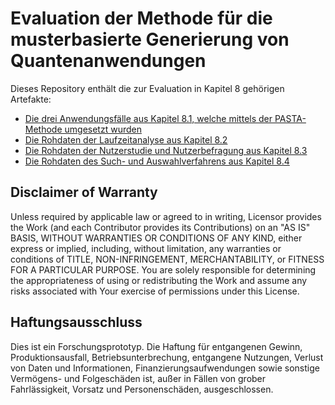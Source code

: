 # Evaluation der Methode für die musterbasierte Generierung von Quantenanwendungen

Dieses Repository enthält die zur Evaluation in Kapitel 8 gehörigen Artefakte:
* [Die drei Anwendungsfälle aus Kapitel 8.1, welche mittels der PASTA-Methode umgesetzt wurden](./use-cases)
* [Die Rohdaten der Laufzeitanalyse aus Kapitel 8.2](./laufzeitanalyse)
* [Die Rohdaten der Nutzerstudie und Nutzerbefragung aus Kapitel 8.3](./nutzerstudie)
* [Die Rohdaten des Such- und Auswahlverfahrens aus Kapitel 8.4](./suchverfahren)

## Disclaimer of Warranty
Unless required by applicable law or agreed to in writing, Licensor provides the Work (and each Contributor provides its Contributions) on an "AS IS" BASIS, WITHOUT WARRANTIES OR CONDITIONS OF ANY KIND, either express or implied, including, without limitation, any warranties or conditions of TITLE, NON-INFRINGEMENT, MERCHANTABILITY, or FITNESS FOR A PARTICULAR PURPOSE. You are solely responsible for determining the appropriateness of using or redistributing the Work and assume any risks associated with Your exercise of permissions under this License.

## Haftungsausschluss
Dies ist ein Forschungsprototyp. Die Haftung für entgangenen Gewinn, Produktionsausfall, Betriebsunterbrechung, entgangene Nutzungen, Verlust von Daten und Informationen, Finanzierungsaufwendungen sowie sonstige Vermögens- und Folgeschäden ist, außer in Fällen von grober Fahrlässigkeit, Vorsatz und Personenschäden, ausgeschlossen.
